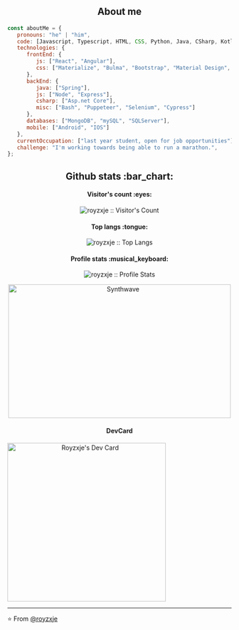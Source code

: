 <h2 align="center">About me</h2>

```javascript
const aboutMe = {
   pronouns: "he" | "him",
   code: [Javascript, Typescript, HTML, CSS, Python, Java, CSharp, Kotlin, Swift],
   technologies: {
      frontEnd: {
         js: ["React", "Angular"],
         css: ["Materialize", "Bulma", "Bootstrap", "Material Design", "Semantic UI"]
      },
      backEnd: {
         java: ["Spring"],
         js: ["Node", "Express"],
         csharp: ["Asp.net Core"],
         misc: ["Bash", "Puppeteer", "Selenium", "Cypress"]
      },
      databases: ["MongoDB", "mySQL", "SQLServer"],
      mobile: ["Android", "IOS"]
   },
   currentOccupation: ["last year student, open for job opportunities"],
   challenge: "I'm working towards being able to run a marathon.",
};
```


<h2 align="center">Github stats :bar_chart:</h2>

<h4 align="center">Visitor's count :eyes:</h4>

<p align="center"><img src="https://profile-counter.glitch.me/{royzxje}/count.svg" alt="royzxje :: Visitor's Count" /></p>

<h4 align="center">Top langs :tongue:</h4>

<p align="center"><img src="https://github-readme-stats.vercel.app/api/top-langs/?username=royzxje&langs_count=10&theme=tokyonight&layout=compact" alt="royzxje :: Top Langs" /></p>

<h4 align="center">Profile stats :musical_keyboard:</h4>

<p align="center"><img src="https://github-readme-stats.vercel.app/api?username=royzxje&show_icons=true&theme=synthwave" alt="royzxje :: Profile Stats" /></p>

<p align="center"><img src="https://thumbs.gfycat.com/GoodnaturedFondGaur-size_restricted.gif" alt="Synthwave" height="300" width="500"></p>
<h4 align="center">DevCard</h4>
<a href="https://app.daily.dev/ntquan" align="center"><img src="https://api.daily.dev/devcards/v2/ZP9PbHhB8FTxsuAE6bIp1.png?r=vn2" width="356" alt="Royzxje's Dev Card"/></a>

---

⭐️ From [@royzxje](https://github.com/royzxje)
